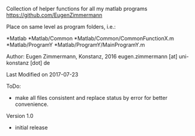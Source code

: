 Collection of helper functions for all my matlab programs https://github.com/EugenZimmermann

Place on same level as program folders, i.e.:

*Matlab
*Matlab/Common
*Matlab/Common/CommonFunctionX.m
*Matlab/ProgramY
*Matlab/ProgramY/MainProgramY.m

Author: Eugen Zimmermann, Konstanz, 2016 eugen.zimmermann [at] uni-konstanz [dot] de

Last Modified on 2017-07-23

ToDo:
- make all files consistent and replace status by error for better convenience.

Version 1.0
- initial release
